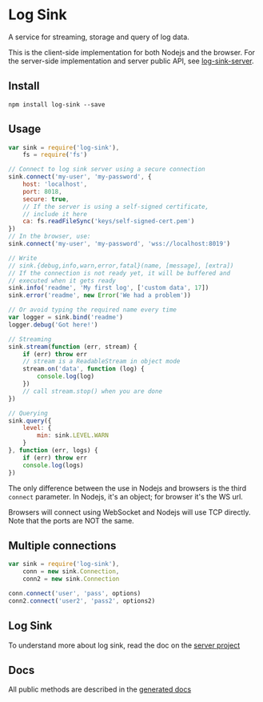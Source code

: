 # Log Sink
A service for streaming, storage and query of log data.

This is the client-side implementation for both Nodejs and the browser. For the server-side implementation and server public API, see [log-sink-server](https://github.com/clubedaentrega/log-sink-server).

## Install
`npm install log-sink --save`

## Usage
```js
var sink = require('log-sink'),
	fs = require('fs')

// Connect to log sink server using a secure connection
sink.connect('my-user', 'my-password', {
	host: 'localhost',
	port: 8018,
	secure: true,
	// If the server is using a self-signed certificate,
	// include it here
	ca: fs.readFileSync('keys/self-signed-cert.pem')
})
// In the browser, use:
sink.connect('my-user', 'my-password', 'wss://localhost:8019')

// Write
// sink.{debug,info,warn,error,fatal}(name, [message], [extra])
// If the connection is not ready yet, it will be buffered and
// executed when it gets ready
sink.info('readme', 'My first log', ['custom data', 17])
sink.error('readme', new Error('We had a problem'))

// Or avoid typing the required name every time
var logger = sink.bind('readme')
logger.debug('Got here!')

// Streaming
sink.stream(function (err, stream) {
	if (err) throw err
	// stream is a ReadableStream in object mode
	stream.on('data', function (log) {
		console.log(log)
	})
	// call stream.stop() when you are done
})

// Querying
sink.query({
	level: {
		min: sink.LEVEL.WARN
	}
}, function (err, logs) {
	if (err) throw err
	console.log(logs)
})
```

The only difference between the use in Nodejs and browsers is the third `connect` parameter. In Nodejs, it's an object; for browser it's the WS url.

Browsers will connect using WebSocket and Nodejs will use TCP directly. Note that the ports are NOT the same.

## Multiple connections
```js
var sink = require('log-sink'),
	conn = new sink.Connection,
	conn2 = new sink.Connection

conn.connect('user', 'pass', options)
conn2.connect('user2', 'pass2', options2)
```

## Log Sink
To understand more about log sink, read the doc on the [server project](https://github.com/clubedaentrega/log-sink-server)

## Docs
All public methods are described in the [generated docs](http://clubedaentrega.github.io/log-sink)